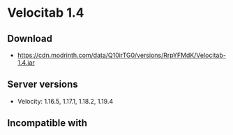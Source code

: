 # Velocitab 1.4

## Download
- https://cdn.modrinth.com/data/Q10irTG0/versions/RrpYFMdK/Velocitab-1.4.jar

## Server versions
- Velocity: 1.16.5, 1.17.1, 1.18.2, 1.19.4

## Incompatible with